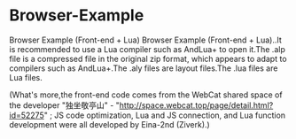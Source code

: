 # Browser-Example
Browser Example (Front-end + Lua)
Browser Example (Front-end + Lua)..It is recommended to use a Lua compiler such as AndLua+ to open it.The .alp file is a compressed file in the original zip format, which appears to adapt to compilers such as AndLua+.The .aly files are layout files.The .lua files are Lua files.

(What's more,the front-end code comes from the WebCat shared space of the developer "独坐敬亭山" - "http://space.webcat.top/page/detail.html?id=52275" ; JS code optimization, Lua and JS connection, and Lua function development were all developed by Eina-2nd (Ziverk).)
